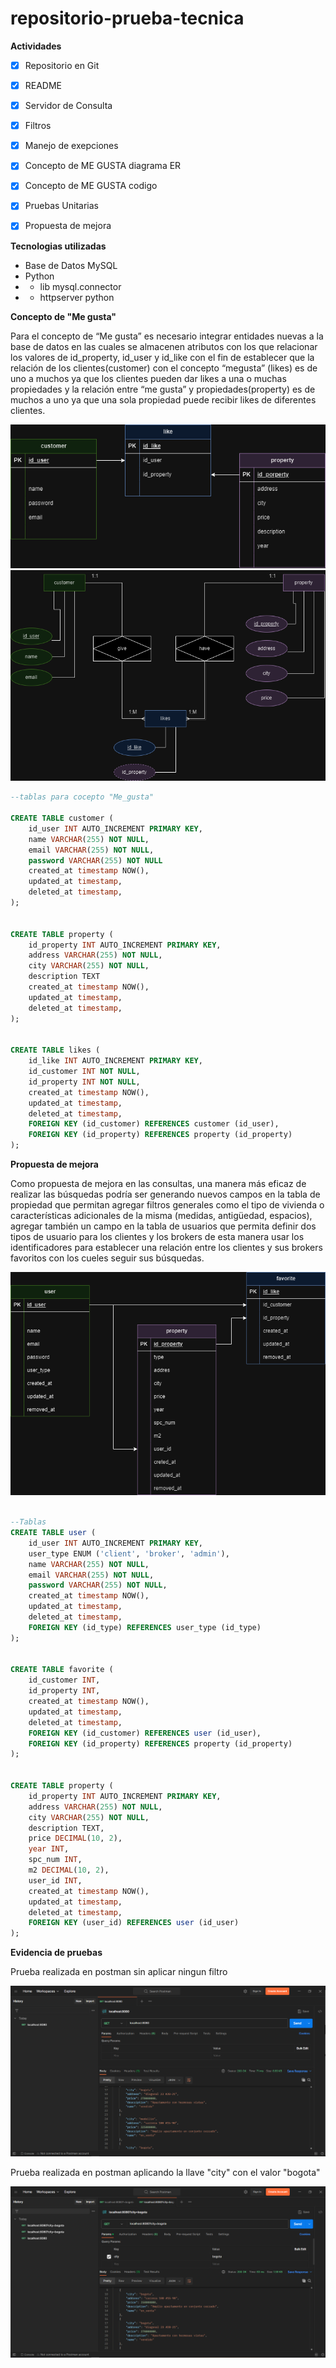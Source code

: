# repositorio-prueba-tecnica

**Actividades**
- [x] Repositorio en Git
- [x] README
- [x] Servidor de Consulta
- [x] Filtros
- [x] Manejo de exepciones
- [x] Concepto de ME GUSTA diagrama ER
- [x] Concepto de ME GUSTA codigo 
- [x] Pruebas Unitarias
- [x] Propuesta de mejora


**Tecnologias utilizadas**

- Base de Datos MySQL
- Python
- - lib mysql.connector
- - httpserver python



**Concepto de "Me gusta"**

Para el concepto de “Me gusta” es necesario integrar entidades nuevas a la base de datos en las cuales se almacenen atributos con los que relacionar los valores de id_property, id_user y id_like con el fin de establecer que la relación de los clientes(customer) con el concepto “megusta” (likes) es de uno a muchos ya que los clientes pueden dar likes a una o muchas propiedades y la relación entre “me gusta” y propiedades(property) es de muchos a uno ya que una sola propiedad puede recibir likes de diferentes clientes.

![Diagrama ER](images/Diagrama%20ER1.png?raw=true "Diagrama ER")
![Diagrama ER](images/Diagrama%20ER2.png?raw=true "Diagrama ER")



```sql
--tablas para cocepto "Me_gusta"

CREATE TABLE customer (
    id_user INT AUTO_INCREMENT PRIMARY KEY,
    name VARCHAR(255) NOT NULL,
    email VARCHAR(255) NOT NULL,
    password VARCHAR(255) NOT NULL
    created_at timestamp NOW(),
    updated_at timestamp,
    deleted_at timestamp,
);


CREATE TABLE property (
    id_property INT AUTO_INCREMENT PRIMARY KEY,
    address VARCHAR(255) NOT NULL,
    city VARCHAR(255) NOT NULL,
    description TEXT
    created_at timestamp NOW(),
    updated_at timestamp,
    deleted_at timestamp,
);


CREATE TABLE likes (
    id_like INT AUTO_INCREMENT PRIMARY KEY,
    id_customer INT NOT NULL,
    id_property INT NOT NULL,
    created_at timestamp NOW(),
    updated_at timestamp,
    deleted_at timestamp,
    FOREIGN KEY (id_customer) REFERENCES customer (id_user),
    FOREIGN KEY (id_property) REFERENCES property (id_property)
);

```

**Propuesta de mejora**

Como propuesta de mejora en las consultas, una manera más eficaz de realizar las búsquedas podría ser generando nuevos campos en la tabla de propiedad que permitan agregar filtros generales como el tipo de vivienda o características adicionales de la misma (medidas, antigüedad, espacios), agregar también un campo en la tabla de usuarios que permita definir dos tipos de usuario para los clientes y los brokers de esta manera usar los identificadores para establecer una relación entre los clientes y sus brokers favoritos con los cueles seguir sus búsquedas.


![Diagrama ER](images/DBpro.png?raw=true "Diagrama ER")


```sql

--Tablas
CREATE TABLE user (
    id_user INT AUTO_INCREMENT PRIMARY KEY,
    user_type ENUM ('client', 'broker', 'admin'),
    name VARCHAR(255) NOT NULL,
    email VARCHAR(255) NOT NULL,
    password VARCHAR(255) NOT NULL,
    created_at timestamp NOW(),
    updated_at timestamp,
    deleted_at timestamp,
    FOREIGN KEY (id_type) REFERENCES user_type (id_type)
);


CREATE TABLE favorite (
    id_customer INT,
    id_property INT,
    created_at timestamp NOW(),
    updated_at timestamp,
    deleted_at timestamp,
    FOREIGN KEY (id_customer) REFERENCES user (id_user),
    FOREIGN KEY (id_property) REFERENCES property (id_property)
);


CREATE TABLE property (
    id_property INT AUTO_INCREMENT PRIMARY KEY,
    address VARCHAR(255) NOT NULL,
    city VARCHAR(255) NOT NULL,
    description TEXT,
    price DECIMAL(10, 2),
    year INT,
    spc_num INT,
    m2 DECIMAL(10, 2),
    user_id INT,
    created_at timestamp NOW(),
    updated_at timestamp,
    deleted_at timestamp,
    FOREIGN KEY (user_id) REFERENCES user (id_user)
);
```
**Evidencia de pruebas**

Prueba realizada en postman sin aplicar ningun filtro

![evidencia1](images/Evidence1.png?raw=true "prueba sin filtro")

Prueba realizada en postman aplicando la llave "city" con el valor "bogota"

![evidenciaw](images/Evidence2.png?raw=true "prueba con filtro")